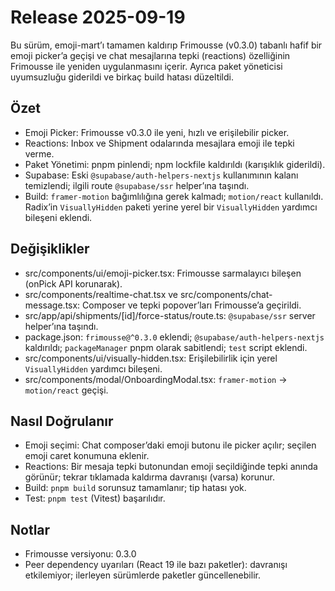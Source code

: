 # Release 2025-09-19

Bu sürüm, emoji-mart’ı tamamen kaldırıp Frimousse (v0.3.0) tabanlı hafif bir emoji picker’a geçişi ve chat mesajlarına tepki (reactions) özelliğinin Frimousse ile yeniden uygulanmasını içerir. Ayrıca paket yöneticisi uyumsuzluğu giderildi ve birkaç build hatası düzeltildi.

## Özet

- Emoji Picker: Frimousse v0.3.0 ile yeni, hızlı ve erişilebilir picker.
- Reactions: Inbox ve Shipment odalarında mesajlara emoji ile tepki verme.
- Paket Yönetimi: pnpm pinlendi; npm lockfile kaldırıldı (karışıklık giderildi).
- Supabase: Eski `@supabase/auth-helpers-nextjs` kullanımının kalanı temizlendi; ilgili route `@supabase/ssr` helper’ına taşındı.
- Build: `framer-motion` bağımlılığına gerek kalmadı; `motion/react` kullanıldı. Radix’in `VisuallyHidden` paketi yerine yerel bir `VisuallyHidden` yardımcı bileşeni eklendi.

## Değişiklikler

- src/components/ui/emoji-picker.tsx: Frimousse sarmalayıcı bileşen (onPick API korunarak).
- src/components/realtime-chat.tsx ve src/components/chat-message.tsx: Composer ve tepki popover’ları Frimousse’a geçirildi.
- src/app/api/shipments/[id]/force-status/route.ts: `@supabase/ssr` server helper’ına taşındı.
- package.json: `frimousse@^0.3.0` eklendi; `@supabase/auth-helpers-nextjs` kaldırıldı; `packageManager` pnpm olarak sabitlendi; `test` script eklendi.
- src/components/ui/visually-hidden.tsx: Erişilebilirlik için yerel `VisuallyHidden` yardımcı bileşeni.
- src/components/modal/OnboardingModal.tsx: `framer-motion` → `motion/react` geçişi.

## Nasıl Doğrulanır

- Emoji seçimi: Chat composer’daki emoji butonu ile picker açılır; seçilen emoji caret konumuna eklenir.
- Reactions: Bir mesaja tepki butonundan emoji seçildiğinde tepki anında görünür; tekrar tıklamada kaldırma davranışı (varsa) korunur.
- Build: `pnpm build` sorunsuz tamamlanır; tip hatası yok.
- Test: `pnpm test` (Vitest) başarılıdır.

## Notlar

- Frimousse versiyonu: 0.3.0
- Peer dependency uyarıları (React 19 ile bazı paketler): davranışı etkilemiyor; ilerleyen sürümlerde paketler güncellenebilir.
